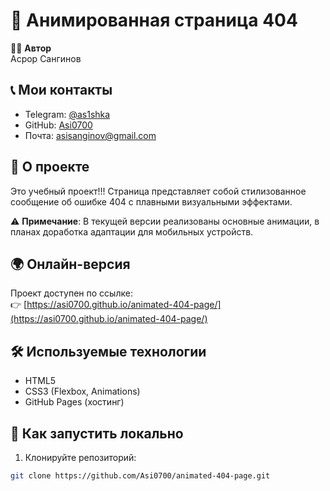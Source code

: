 # 🚀 Анимированная страница 404

👨‍💻 **Автор**  
Асрор Сангинов

## 📞 Мои контакты

- Telegram: [@as1shka](https://t.me/as1shka)
- GitHub: [Asi0700](https://github.com/Asi0700)
- Почта: asisanginov@gmail.com

## 📌 О проекте
Это учебный проект!!! Страница представляет собой стилизованное сообщение об ошибке 404 с плавными визуальными эффектами.

⚠️ **Примечание**: В текущей версии реализованы основные анимации, в планах доработка адаптации для мобильных устройств.

## 🌍 Онлайн-версия
Проект доступен по ссылке:  
👉 [https://asi0700.github.io/animated-404-page/](https://asi0700.github.io/animated-404-page/)

## 🛠️ Используемые технологии
- HTML5
- CSS3 (Flexbox, Animations)
- GitHub Pages (хостинг)

## 🚀 Как запустить локально
1. Клонируйте репозиторий:
```bash
git clone https://github.com/Asi0700/animated-404-page.git
